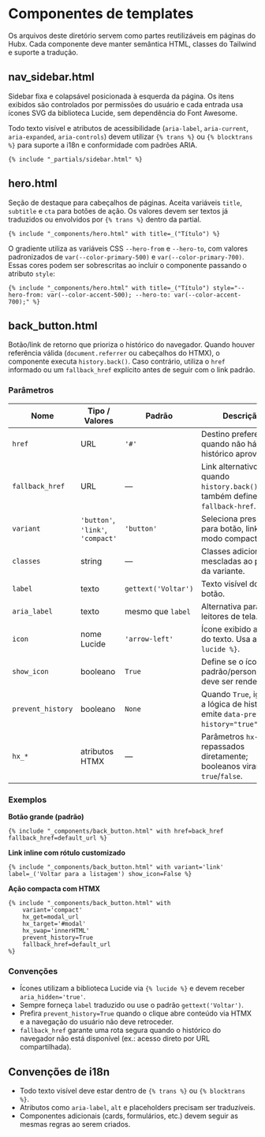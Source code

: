 # Componentes de templates

Os arquivos deste diretório servem como partes reutilizáveis em páginas do Hubx.
Cada componente deve manter semântica HTML, classes do Tailwind e suporte a
tradução.

## nav_sidebar.html
Sidebar fixa e colapsável posicionada à esquerda da página. Os itens exibidos
são controlados por permissões do usuário e cada entrada usa ícones SVG da
biblioteca Lucide, sem dependência do Font Awesome.

Todo texto visível e atributos de acessibilidade (`aria-label`, `aria-current`,
`aria-expanded`, `aria-controls`) devem utilizar `{% trans %}` ou
`{% blocktrans %}` para suporte a i18n e conformidade com padrões ARIA.

```django
{% include "_partials/sidebar.html" %}
```

## hero.html
Seção de destaque para cabeçalhos de páginas. Aceita variáveis `title`,
`subtitle` e `cta` para botões de ação. Os valores devem ser textos já
traduzidos ou envolvidos por `{% trans %}` dentro da partial.

```django
{% include "_components/hero.html" with title=_("Título") %}
```

O gradiente utiliza as variáveis CSS `--hero-from` e `--hero-to`, com valores
padronizados de `var(--color-primary-500)` e `var(--color-primary-700)`.
Essas cores podem ser sobrescritas ao incluir o componente passando o atributo
`style`:

```django
{% include "_components/hero.html" with title=_("Título") style="--hero-from: var(--color-accent-500); --hero-to: var(--color-accent-700);" %}
```

## back_button.html

Botão/link de retorno que prioriza o histórico do navegador. Quando houver
referência válida (`document.referrer` ou cabeçalhos do HTMX), o componente
executa `history.back()`. Caso contrário, utiliza o `href` informado ou um
`fallback_href` explícito antes de seguir com o link padrão.

### Parâmetros

| Nome | Tipo / Valores | Padrão | Descrição |
| --- | --- | --- | --- |
| `href` | URL | `'#'` | Destino preferencial quando não há histórico aproveitável. |
| `fallback_href` | URL | — | Link alternativo quando `history.back()` falha; também define `data-fallback-href`. |
| `variant` | `'button'`, `'link'`, `'compact'` | `'button'` | Seleciona presets para botão, link ou modo compacto. |
| `classes` | string | — | Classes adicionais mescladas ao preset da variante. |
| `label` | texto | `gettext('Voltar')` | Texto visível do botão. |
| `aria_label` | texto | mesmo que `label` | Alternativa para leitores de tela. |
| `icon` | nome Lucide | `'arrow-left'` | Ícone exibido antes do texto. Usa a tag `{% lucide %}`. |
| `show_icon` | booleano | `True` | Define se o ícone padrão/personalizado deve ser renderizado. |
| `prevent_history` | booleano | `None` | Quando `True`, ignora a lógica de histórico e emite `data-prevent-history="true"`. |
| `hx_*` | atributos HTMX | — | Parâmetros `hx-*` são repassados diretamente; booleanos viram `true`/`false`. |

### Exemplos

**Botão grande (padrão)**

```django
{% include "_components/back_button.html" with href=back_href fallback_href=default_url %}
```

**Link inline com rótulo customizado**

```django
{% include "_components/back_button.html" with variant='link' label=_('Voltar para a listagem') show_icon=False %}
```

**Ação compacta com HTMX**

```django
{% include "_components/back_button.html" with
    variant='compact'
    hx_get=modal_url
    hx_target='#modal'
    hx_swap='innerHTML'
    prevent_history=True
    fallback_href=default_url
%}
```

### Convenções

- Ícones utilizam a biblioteca Lucide via `{% lucide %}` e devem receber `aria_hidden='true'`.
- Sempre forneça `label` traduzido ou use o padrão `gettext('Voltar')`.
- Prefira `prevent_history=True` quando o clique abre conteúdo via HTMX e a
  navegação do usuário não deve retroceder.
- `fallback_href` garante uma rota segura quando o histórico do navegador não
  está disponível (ex.: acesso direto por URL compartilhada).

## Convenções de i18n

- Todo texto visível deve estar dentro de `{% trans %}` ou `{% blocktrans %}`.
- Atributos como `aria-label`, `alt` e placeholders precisam ser traduzíveis.
- Componentes adicionais (cards, formulários, etc.) devem seguir as mesmas
  regras ao serem criados.
